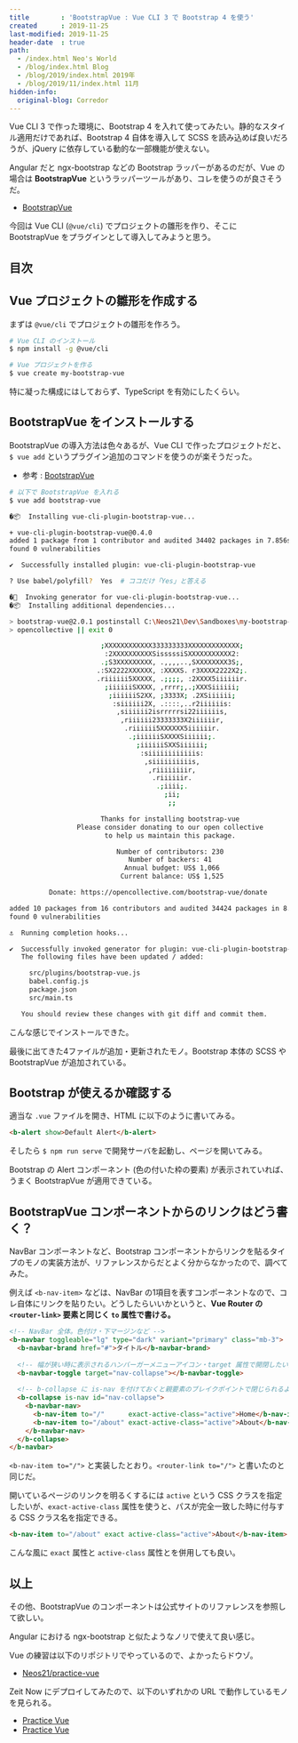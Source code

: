 ```yaml
---
title        : 'BootstrapVue : Vue CLI 3 で Bootstrap 4 を使う'
created      : 2019-11-25
last-modified: 2019-11-25
header-date  : true
path:
  - /index.html Neo's World
  - /blog/index.html Blog
  - /blog/2019/index.html 2019年
  - /blog/2019/11/index.html 11月
hidden-info:
  original-blog: Corredor
---
```


Vue CLI 3 で作った環境に、Bootstrap 4 を入れて使ってみたい。静的なスタイル適用だけであれば、Bootstrap 4 自体を導入して SCSS を読み込めば良いだろうが、jQuery に依存している動的な一部機能が使えない。

Angular だと ngx-bootstrap などの Bootstrap ラッパーがあるのだが、Vue の場合は **BootstrapVue** というラッパーツールがあり、コレを使うのが良さそうだ。

- [BootstrapVue](https://bootstrap-vue.js.org/)

今回は Vue CLI (`@vue/cli`) でプロジェクトの雛形を作り、そこに BootstrapVue をプラグインとして導入してみようと思う。

## 目次

## Vue プロジェクトの雛形を作成する

まずは `@vue/cli` でプロジェクトの雛形を作ろう。

```bash
# Vue CLI のインストール
$ npm install -g @vue/cli

# Vue プロジェクトを作る
$ vue create my-bootstrap-vue
```

特に凝った構成にはしておらず、TypeScript を有効にしたくらい。

## BootstrapVue をインストールする

BootstrapVue の導入方法は色々あるが、Vue CLI で作ったプロジェクトだと、`$ vue add` というプラグイン追加のコマンドを使うのが楽そうだった。

- 参考 : [BootstrapVue](https://bootstrap-vue.js.org/docs/#vue-cli-3)

```bash
# 以下で BootstrapVue を入れる
$ vue add bootstrap-vue

�📦  Installing vue-cli-plugin-bootstrap-vue...

+ vue-cli-plugin-bootstrap-vue@0.4.0
added 1 package from 1 contributor and audited 34402 packages in 7.856s
found 0 vulnerabilities

✔  Successfully installed plugin: vue-cli-plugin-bootstrap-vue

? Use babel/polyfill?  Yes  # ココだけ「Yes」と答える

�🚀  Invoking generator for vue-cli-plugin-bootstrap-vue...
�📦  Installing additional dependencies...

> bootstrap-vue@2.0.1 postinstall C:\Neos21\Dev\Sandboxes\my-bootstrap-vue\node_modules\bootstrap-vue
> opencollective || exit 0

                       ;XXXXXXXXXXXX333333333XXXXXXXXXXXXX; 
                        :2XXXXXXXXXXSisssssiSXXXXXXXXXXX2:  
                       .;S3XXXXXXXXX, .,,,,..,SXXXXXXXX3S;, 
                      .:SX2222XXXXXX, :XXXXS. r3XXXX2222X2;.
                      .riiiiii5XXXXX, .;;;;, :2XXXX5iiiiiir.
                        ;iiiiiiSXXXX, ,rrrr;,.;XXXSiiiiii;  
                         ;iiiiiiS2XX, ;3333X; .2XSiiiiii;   
                          :siiiiii2X, .::::,..r2iiiiiis:    
                           ,siiiiii2isrrrrrsi22iiiiiis,     
                            ,riiiiii23333333X2iiiiiir,      
                             .riiiiii5XXXXXX5iiiiiir.       
                              .;iiiiiiSXXXXSiiiiii;.        
                                ;iiiiiiSXXSiiiiii;
                                 :siiiiiiiiiiiis:
                                  ,siiiiiiiiiis,
                                   ,riiiiiiiir,
                                    .riiiiiir.
                                     .;iiii;.
                                       ;ii;
                                        ;;

                       Thanks for installing bootstrap-vue
                 Please consider donating to our open collective
                        to help us maintain this package.

                           Number of contributors: 230
                              Number of backers: 41
                             Annual budget: US$ 1,066
                            Current balance: US$ 1,525

          Donate: https://opencollective.com/bootstrap-vue/donate

added 10 packages from 16 contributors and audited 34424 packages in 8.938s
found 0 vulnerabilities

⚓  Running completion hooks...

✔  Successfully invoked generator for plugin: vue-cli-plugin-bootstrap-vue
   The following files have been updated / added:

     src/plugins/bootstrap-vue.js
     babel.config.js
     package.json
     src/main.ts

   You should review these changes with git diff and commit them.
```

こんな感じでインストールできた。

最後に出てきた4ファイルが追加・更新されたモノ。Bootstrap 本体の SCSS や BootstrapVue が追加されている。

## Bootstrap が使えるか確認する

適当な `.vue` ファイルを開き、HTML に以下のように書いてみる。

```html
<b-alert show>Default Alert</b-alert>
```

そしたら `$ npm run serve` で開発サーバを起動し、ページを開いてみる。

Bootstrap の Alert コンポーネント (色の付いた枠の要素) が表示されていれば、うまく BootstrapVue が適用できている。

## BootstrapVue コンポーネントからのリンクはどう書く？

NavBar コンポーネントなど、Bootstrap コンポーネントからリンクを貼るタイプのモノの実装方法が、リファレンスからだとよく分からなかったので、調べてみた。

例えば `<b-nav-item>` などは、NavBar の1項目を表すコンポーネントなので、コレ自体にリンクを貼りたい。どうしたらいいかというと、**Vue Router の `<router-link>` 要素と同じく `to` 属性で書ける。**

```html
<!-- NavBar 全体。色付け・下マージンなど -->
<b-navbar toggleable="lg" type="dark" variant="primary" class="mb-3">
  <b-navbar-brand href="#">タイトル</b-navbar-brand>
  
  <!-- 幅が狭い時に表示されるハンバーガーメニューアイコン・target 属性で開閉したい要素の id を指定する -->
  <b-navbar-toggle target="nav-collapse"></b-navbar-toggle>
  
  <!-- b-collapse に is-nav を付けておくと親要素のブレイクポイントで閉じられるようになる -->
  <b-collapse is-nav id="nav-collapse">
    <b-navbar-nav>
      <b-nav-item to="/"      exact-active-class="active">Home</b-nav-item>
      <b-nav-item to="/about" exact-active-class="active">About</b-nav-item>  <!-- exact と active-class を別々に付与することもできる -->
    </b-navbar-nav>
  </b-collapse>
</b-navbar>
```

`<b-nav-item to="/">` と実装したとおり。`<router-link to="/">` と書いたのと同じだ。

開いているページのリンクを明るくするには `active` という CSS クラスを指定したいが、`exact-active-class` 属性を使うと、パスが完全一致した時に付与する CSS クラス名を指定できる。

```html
<b-nav-item to="/about" exact active-class="active">About</b-nav-item>
```

こんな風に `exact` 属性と `active-class` 属性とを併用しても良い。

## 以上

その他、BootstrapVue のコンポーネントは公式サイトのリファレンスを参照して欲しい。

Angular における ngx-bootstrap と似たようなノリで使えて良い感じ。

Vue の練習は以下のリポジトリでやっているので、よかったらドウゾ。

- [Neos21/practice-vue](https://github.com/Neos21/practice-vue)

Zeit Now にデプロイしてみたので、以下のいずれかの URL で動作しているモノを見られる。

- [Practice Vue](https://practice-vue.neos21.now.sh/)
- [Practice Vue](https://practice-vue-git-master.neos21.now.sh/)
